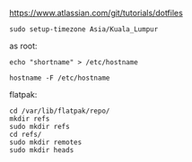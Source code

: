 https://www.atlassian.com/git/tutorials/dotfiles

```
sudo setup-timezone Asia/Kuala_Lumpur
```

as root:
```
echo "shortname" > /etc/hostname

hostname -F /etc/hostname
```


flatpak:
```
cd /var/lib/flatpak/repo/
mkdir refs
sudo mkdir refs
cd refs/
sudo mkdir remotes
sudo mkdir heads
```
